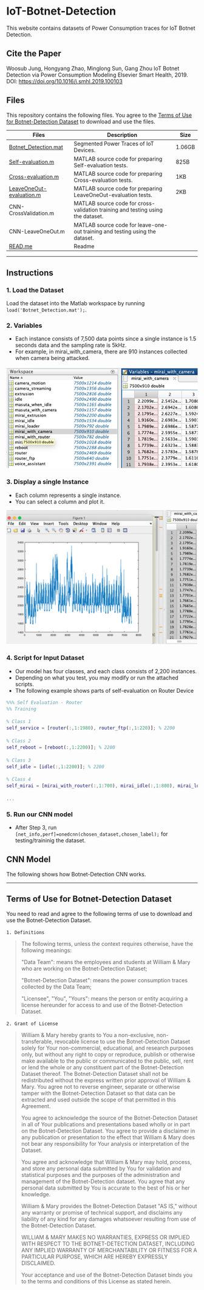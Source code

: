 # IoT-Botnet-Detection

This website contains datasets of Power Consumption traces for IoT Botnet Detection.


## Cite the Paper

Woosub Jung, Hongyang Zhao, Minglong Sun, Gang Zhou
IoT Botnet Detection via Power Consumption Modeling
Elsevier Smart Health, 2019. DOI: https://doi.org/10.1016/j.smhl.2019.100103


## Files

This repository contains the following files. You agree to the [Terms of Use for Botnet-Detection Dataset](#terms-of-use-for-botnet-detection-dataset) to download and use the files.

| Files   | Description | Size |
| ------- | ----------- | ---- |
| [Botnet_Detection.mat](https://drive.google.com/file/d/1LSLPUBZJIRWWAOmC7DUyxTgWG1pMZxnF/view?usp=sharing)   | Segmented Power Traces of IoT Devices. |  1.06GB    |
| [Self-evaluation.m](https://github.com/woossup/IoT-Botnet-Detection/blob/master/Scripts/Self-evaluation.m) | MATLAB source code for preparing Self-evaluation tests.  | 825B     |
| [Cross-evaluation.m](https://github.com/woossup/IoT-Botnet-Detection/blob/master/Scripts/Cross-evaluation.m) | MATLAB source code for preparing Cross-evaluation tests.  | 1KB     |
| [LeaveOneOut-evaluation.m](https://github.com/woossup/IoT-Botnet-Detection/blob/master/Scripts/LeaveOneOut-evaluation.m) | MATLAB source code for preparing LeaveOneOut-evaluation tests.  |  2KB    |
| CNN-CrossValidation.m | MATLAB source code for cross-validation training and testing using the dataset. |      |
| CNN-LeaveOneOut.m | MATLAB source code for leave-one-out training and testing using the dataset. |      |
| [READ.me](https://github.com/woossup/IoT-Botnet-Detection/blob/master/README.md) | Readme      |      |

------

## Instructions

### 1. Load the Dataset

Load the dataset into the Matlab workspace by running `load('Botnet_Detection.mat');`. 

### 2. Variables

- Each instance consists of 7,500 data points since a single instance is 1.5 seconds data and the sampling rate is 5kHz.
- For example, in mirai_with_camera, there are 910 instances collected when camera being attacked.

![variables](https://github.com/woossup/IoT-Botnet-Detection/blob/master/Instructions/variables.png?raw=true)

### 3. Display a single Instance

- Each column represents a single instance.
- You can select a column and plot it.

![instance](https://github.com/woossup/IoT-Botnet-Detection/blob/master/Instructions/instance.png?raw=true)

### 4. Script for Input Dataset

- Our model has four classes, and each class consists of 2,200 instances. 
- Depending on what you test, you may modify or run the attached scripts.
- The following example shows parts of self-evaluation on Router Device

```matlab
%%% Self Evaluation - Router
%% Training

% Class 1
self_service = [router(:,1:1980), router_ftp(:,1:220)]; % 2200

% Class 2
self_reboot = [reboot(:,1:2200)]; % 2200

% Class 3
self_idle = [idle(:,1:2200)]; % 2200

% Class 4
self_mirai = [mirai_with_router(:,1:700), mirai_idle(:,1:800), mirai_loader(:,1:700) ];  % 2200

...
```

### 5. Run our CNN model

- After Step 3, run `[net_info,perf]=onedcnn(chosen_dataset,chosen_label);` for testing/traininig the dataset.


## CNN Model

The following shows how Botnet-Detection CNN works.


------
## Terms of Use for Botnet-Detection Dataset

You need to read and agree to the following terms of use to download and use the Botnet-Detection Dataset.

`1. Definitions`

>The following terms, unless the context requires otherwise, have the following meanings:
>
>"Data Team": means the employees and students at William & Mary who are working on the Botnet-Detection Dataset;
>
>"Botnet-Detection Dataset": means the power consumption traces collected by the Data Team;
>
>"Licensee", "You", "Yours": means the person or entity acquiring a license hereunder for access to and use of the Botnet-Detection Dataset.


`2. Grant of License`

>William & Mary hereby grants to You a non-exclusive, non-transferable, revocable license to use the Botnet-Detection Dataset solely for Your non-commercial, educational, and research purposes only, but without any right to copy or reproduce, publish or otherwise make available to the public or communicated to the public, sell, rent or lend the whole or any constituent part of the Botnet-Detection Dataset thereof. The Botnet-Detection Dataset shall not be redistributed without the express written prior approval of William & Mary. You agree not to reverse engineer, separate or otherwise tamper with the Botnet-Detection Dataset so that data can be extracted and used outside the scope of that permitted in this Agreement.
>
>You agree to acknowledge the source of the Botnet-Detection Dataset in all of Your publications and presentations based wholly or in part on the Botnet-Detection Dataset. You agree to provide a disclaimer in any publication or presentation to the effect that William & Mary does not bear any responsibility for Your analysis or interpretation of the Dataset.
>
>You agree and acknowledge that William & Mary may hold, process, and store any personal data submitted by You for validation and statistical purposes and the purposes of the administration and management of the Botnet-Detection dataset. You agree that any personal data submitted by You is accurate to the best of his or her knowledge.
>
>William & Mary provides the Botnet-Detection Dataset "AS IS," without any warranty or promise of technical support, and disclaims any liability of any kind for any damages whatsoever resulting from use of the Botnet-Detection Dataset.
>
>WILLIAM & MARY MAKES NO WARRANTIES, EXPRESS OR IMPLIED WITH RESPECT TO THE BOTNET-DETECTION DATASET, INCLUDING ANY IMPLIED WARRANTY OF MERCHANTABILITY OR FITNESS FOR A PARTICULAR PURPOSE, WHICH ARE HEREBY EXPRESSLY DISCLAIMED.
>
>Your acceptance and use of the Botnet-Detection Dataset binds you to the terms and conditions of this License as stated herein.
